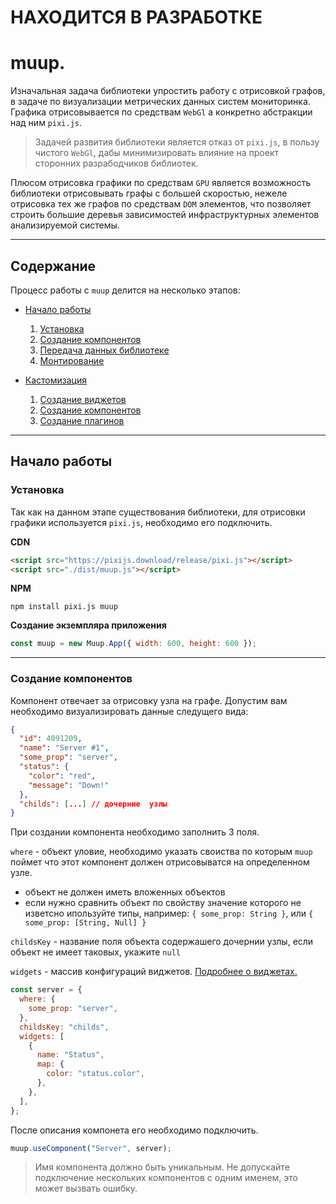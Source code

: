 # НАХОДИТСЯ В РАЗРАБОТКЕ

# muup.

Изначальная задача библиотеки упростить работу с отрисовкой графов, в задаче по визуализации метрических данных систем мониторинка. Графика отрисовывается по средствам `WebGl` а конкретно абстракции над ним `pixi.js`.

> Задачей развития библиотеки является отказ от `pixi.js`, в пользу чистого `WebGl`, дабы минимизировать влияние на проект сторонних разрабодчиков библиотек.

Плюсом отрисовка графики по средствам `GPU` является возможность библиотеки отрисовывать графы с большей скоростью, нежеле отрисовка тех же графов по средствам `DOM` элементов, что позволяет строить большие деревья зависимостей инфраструктурных элементов анализируемой системы.

---

## Содержание

Процесс работы с `muup` делится на несколько этапов:

- [Начало работы]()

  1. [Установка]()
  2. [Создание компонентов]()
  3. [Передача данных библиотеке]()
  4. [Монтирование]()

- [Кастомизация]()
  1. [Создание виджетов]()
  2. [Создание компонентов]()
  3. [Создание плагинов]()

---

## Начало работы

### Установка

Так как на данном этапе существования библиотеки, для отрисовки графики используется `pixi.js`, необходимо его подключить.

**CDN**

```html
<script src="https://pixijs.download/release/pixi.js"></script>
<script src="./dist/muup.js"></script>
```

**NPM**

```
npm install pixi.js muup
```

**Создание экземпляра приложения**

```js
const muup = new Muup.App({ width: 600, height: 600 });
```

---

### Создание компонентов

Компонент отвечает за отрисовку узла на графе.
Допустим вам необходимо визуализировать данные следущего вида:

```json
{
  "id": 4091209,
  "name": "Server #1",
  "some_prop": "server",
  "status": {
    "color": "red",
    "message": "Down!"
  },
  "childs": [...] // дочерние  узлы
}
```

При создании компонента необходимо заполнить 3 поля.

`where` - объект уловие, необходимо указать своиства по которым
`muup` поймет что этот компонент должен отрисовыватся на определенном узле.

- объект не должен иметь вложенных объектов
- если нужно сравнить объект по свойству значение которого не изветсно ипользуйте типы, например: `{ some_prop: String }`, или `{ some_prop: [String, Null] }`

`childsKey` - название поля объекта содержашего дочернии узлы, если объект не имеет таковых, укажите `null`

`widgets` - массив конфигураций виджетов. [Подробнее о виджетах.]()

```js
const server = {
  where: {
    some_prop: "server",
  },
  childsKey: "childs",
  widgets: [
    {
      name: "Status",
      map: {
        color: "status.color",
      },
    },
  ],
};
```

После описания компонета его необходимо подключить.

```js
muup.useComponent("Server", server);
```

> Имя компонента должно быть уникальным. Не допускайте подключение нескольких компонентов с одним именем, это может вызвать ошибку.
